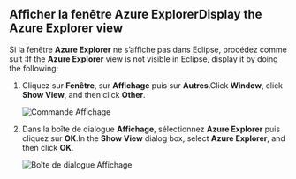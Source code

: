 ## <a name="display-the-azure-explorer-view"></a><span data-ttu-id="bcf5a-101">Afficher la fenêtre Azure Explorer</span><span class="sxs-lookup"><span data-stu-id="bcf5a-101">Display the Azure Explorer view</span></span>

<span data-ttu-id="bcf5a-102">Si la fenêtre **Azure Explorer** ne s’affiche pas dans Eclipse, procédez comme suit :</span><span class="sxs-lookup"><span data-stu-id="bcf5a-102">If the **Azure Explorer** view is not visible in Eclipse, display it by doing the following:</span></span>

1. <span data-ttu-id="bcf5a-103">Cliquez sur **Fenêtre**, sur **Affichage** puis sur **Autres**.</span><span class="sxs-lookup"><span data-stu-id="bcf5a-103">Click **Window**, click **Show View**, and then click **Other**.</span></span>

   ![Commande Affichage](../media/azure-toolkit-for-eclipse-show-azure-explorer/show-az-exp-01.png)

2. <span data-ttu-id="bcf5a-105">Dans la boîte de dialogue **Affichage**, sélectionnez **Azure Explorer** puis cliquez sur **OK**.</span><span class="sxs-lookup"><span data-stu-id="bcf5a-105">In the **Show View** dialog box, select **Azure Explorer**, and then click **OK**.</span></span>

   ![Boîte de dialogue Affichage](../media/azure-toolkit-for-eclipse-show-azure-explorer/show-az-exp-02.png)

